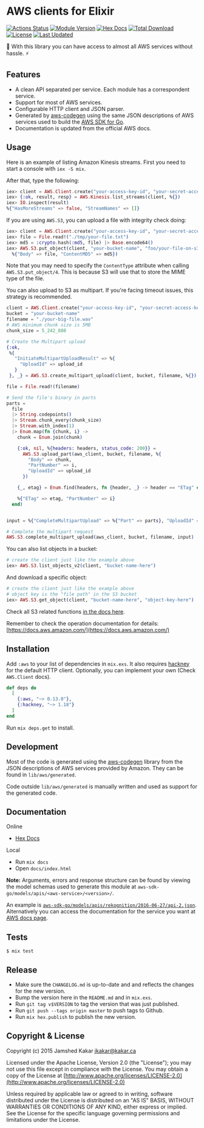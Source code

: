 # AWS clients for Elixir

[![Actions Status](https://github.com/aws-beam/aws-elixir/workflows/Build/badge.svg)](https://github.com/aws-beam/aws-elixir/actions)
[![Module Version](https://img.shields.io/hexpm/v/aws.svg)](https://hex.pm/packages/aws)
[![Hex Docs](https://img.shields.io/badge/hex-docs-lightgreen.svg)](https://hexdocs.pm/aws/)
[![Total Download](https://img.shields.io/hexpm/dt/aws.svg)](https://hex.pm/packages/aws)
[![License](https://img.shields.io/hexpm/l/aws.svg)](https://github.com/aws-beam/aws-elixir/blob/master/LICENSE.md)
[![Last Updated](https://img.shields.io/github/last-commit/aws-beam/aws-elixir.svg)](https://github.com/aws-beam/aws-elixir/commits/master)

🌳 With this library you can have access to almost all AWS services without hassle. ⚡

## Features

* A clean API separated per service. Each module has a correspondent service.
* Support for most of AWS services.
* Configurable HTTP client and JSON parser.
* Generated by [aws-codegen](https://github.com/aws-beam/aws-codegen) using the
  same JSON descriptions of AWS services used to build the
  [AWS SDK for Go](https://github.com/aws/aws-sdk-go/tree/master/models/apis).
* Documentation is updated from the official AWS docs.

## Usage

Here is an example of listing Amazon Kinesis streams. First you need to start a
console with `iex -S mix`.

After that, type the following:

```elixir
iex> client = AWS.Client.create("your-access-key-id", "your-secret-access-key", "us-east-1")
iex> {:ok, result, resp} = AWS.Kinesis.list_streams(client, %{})
iex> IO.inspect(result)
%{"HasMoreStreams" => false, "StreamNames" => []}
```

If you are using `AWS.S3`, you can upload a file with integrity check doing:

```elixir
iex> client = AWS.Client.create("your-access-key-id", "your-secret-access-key", "us-east-1")
iex> file = File.read!("./tmp/your-file.txt")
iex> md5 = :crypto.hash(:md5, file) |> Base.encode64()
iex> AWS.S3.put_object(client, "your-bucket-name", "foo/your-file-on-s3.txt",
  %{"Body" => file, "ContentMD5" => md5})
```

Note that you may need to specify the `ContentType` attribute when calling `AWS.S3.put_object/4`.
This is because S3 will use that to store the MIME type of the file.

You can also upload to S3 as multipart. If you're facing timeout issues, this strategy is
recommended.

```elixir
client = AWS.Client.create("your-access-key-id", "your-secret-access-key", "us-east-1")
bucket = "your-bucket-name"
filename = "./your-big-file.wav"
# AWS minimum chunk size is 5MB
chunk_size = 5_242_880

# Create the Multipart upload
{:ok,
 %{
   "InitiateMultipartUploadResult" => %{
     "UploadId" => upload_id
   }
 }, _} = AWS.S3.create_multipart_upload(client, bucket, filename, %{})

file = File.read!(filename)

# Send the file's binary in parts
parts =
  file
  |> String.codepoints()
  |> Stream.chunk_every(chunk_size)
  |> Stream.with_index(1)
  |> Enum.map(fn {chunk, i} ->
    chunk = Enum.join(chunk)

    {:ok, nil, %{headers: headers, status_code: 200}} =
      AWS.S3.upload_part(aws_client, bucket, filename, %{
        "Body" => chunk,
        "PartNumber" => i,
        "UploadId" => upload_id
      })

    {_, etag} = Enum.find(headers, fn {header, _} -> header == "ETag" end)

    %{"ETag" => etag, "PartNumber" => i}
  end)


input = %{"CompleteMultipartUpload" => %{"Part" => parts}, "UploadId" => upload_id}

# Complete the multipart request
AWS.S3.complete_multipart_upload(aws_client, bucket, filename, input)
```

You can also list objects in a bucket:

```elixir
# create the client just like the example above
iex> AWS.S3.list_objects_v2(client, "bucket-name-here")
```

And download a specific object:

```elixir
# create the client just like the example above
# object key is the "file path" in the S3 bucket
iex> AWS.S3.get_object(client, "bucket-name-here", "object-key-here")
```

Check all S3 related functions [in the docs here](https://hexdocs.pm/aws/AWS.S3.html).

Remember to check the operation documentation for details:
[https://docs.aws.amazon.com/](https://docs.aws.amazon.com/)

## Installation

Add `:aws` to your list of dependencies in `mix.exs`. It also requires
[hackney](https://github.com/benoitc/hackney) for the default HTTP client.
Optionally, you can implement your own (Check `AWS.Client` docs).

```elixir
def deps do
  [
    {:aws, "~> 0.13.0"},
    {:hackney, "~> 1.18"}
  ]
end
```

Run `mix deps.get` to install.

## Development

Most of the code is generated using the
[aws-codegen](https://github.com/aws-beam/aws-codegen) library from the JSON
descriptions of AWS services provided by Amazon. They can be found in
`lib/aws/generated`.

Code outside `lib/aws/generated` is manually written and used as support for
the generated code.

## Documentation

Online
* [Hex Docs](https://hexdocs.pm/aws)

Local
* Run `mix docs`
* Open `docs/index.html`

__Note:__ Arguments, errors and response structure can be found by viewing the model schemas used to generate this module at `aws-sdk-go/models/apis/<aws-service>/<version>/`.

An example is [`aws-sdk-go/models/apis/rekognition/2016-06-27/api-2.json`](https://github.com/aws/aws-sdk-go/blob/master/models/apis/rekognition/2016-06-27/api-2.json).
Alternatively you can access the documentation for the service you want at [AWS docs page](https://docs.aws.amazon.com/).

## Tests

```
$ mix test
```

## Release

* Make sure the `CHANGELOG.md` is up-to-date and and reflects the changes for
  the new version.
* Bump the version here in the `README.md` and in `mix.exs`.
* Run `git tag v$VERSION` to tag the version that was just published.
* Run `git push --tags origin master` to push tags to Github.
* Run `mix hex.publish` to publish the new version.

## Copyright & License

Copyright (c) 2015 Jamshed Kakar <jkakar@kakar.ca>

Licensed under the Apache License, Version 2.0 (the "License");
you may not use this file except in compliance with the License.
You may obtain a copy of the License at [http://www.apache.org/licenses/LICENSE-2.0](http://www.apache.org/licenses/LICENSE-2.0)

Unless required by applicable law or agreed to in writing, software
distributed under the License is distributed on an "AS IS" BASIS,
WITHOUT WARRANTIES OR CONDITIONS OF ANY KIND, either express or implied.
See the License for the specific language governing permissions and
limitations under the License.

